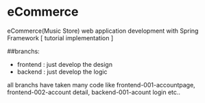 # eCommerce
eCommerce(Music Store) web application development with Spring Framework [ tutorial implementation ]


##branchs:
- frontend  : just develop the design
- backend   : just develop the logic

all branchs have taken many code like frontend-001-accountpage, frontend-002-account detail, backend-001-acount login etc..
